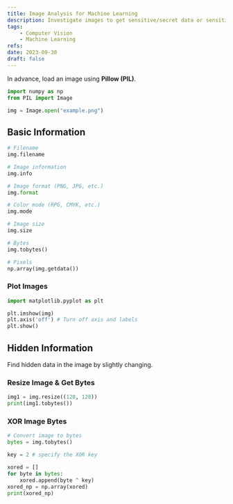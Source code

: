 ```yaml
---
title: Image Analysis for Machine Learning
description: Investigate images to get sensitive/secret data or sensitive information hidden in the images.  
tags: 
    - Computer Vision
    - Machine Learning
refs:
date: 2023-09-30
draft: false
---
```


In advance, load an image using **Pillow (PIL)**.

```py
import numpy as np
from PIL import Image

img = Image.open("example.png")
```

## Basic Information

```py
# Filename
img.filename

# Image information
img.info

# Image format (PNG, JPG, etc.)
img.format

# Color mode (RPG, CMYK, etc.)
img.mode

# Image size
img.size

# Bytes
img.tobytes()

# Pixels
np.array(img.getdata())
```

### Plot Images

```py
import matplotlib.pyplot as plt

plt.imshow(img)
plt.axis('off') # Turn off axis and labels
plt.show()
```

## Hidden Information

Find hidden data in the image by slightly changing.

### Resize Image & Get Bytes

```py
img1 = img.resize((128, 128))
print(img1.tobytes())
```

### XOR Image Bytes

```py
# Convert image to bytes
bytes = img.tobytes()

key = 2 # specify the XOR key

xored = []
for byte in bytes:
	xored.append(byte ^ key)
xored_np = np.array(xored)
print(xored_np)
```

